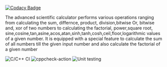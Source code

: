 
[![Codacy Badge](https://api.codacy.com/project/badge/Grade/0a2e61ab466b4a2bb58e313ff7d3f161)](https://app.codacy.com/gh/shrutihazra1998/SDLC?utm_source=github.com&utm_medium=referral&utm_content=shrutihazra1998/SDLC&utm_campaign=Badge_Grade)

The advanced scientific calculator performs various operations ranging from calculating the sum, differnce, product, division,bitwise Or, bitwise and, xor of two numbers to calculating the factorial, power,square root, sine,cosine,tan,asine,acos,atan,sinh,tanh,cosh,ceil,floor,logarithmic values of a given number.
It is equipped with a special feature to calculate the sum of all numbers till the given input number and also calculate the factorial of a given number

![C/C++ CI](https://github.com/99002643/SDLC/workflows/C/C++%20CI/badge.svg)
![cppcheck-action](https://github.com/99002643/SDLC/workflows/cppcheck-action/badge.svg)
![Unit testing](https://github.com/99002643/SDLC/workflows/Unit%20testing/badge.svg)
